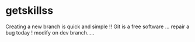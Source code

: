 # getskillss
Creating a new branch is quick and simple !!
Git is a free software ...
repair a bug today !
modify on dev branch..... 
